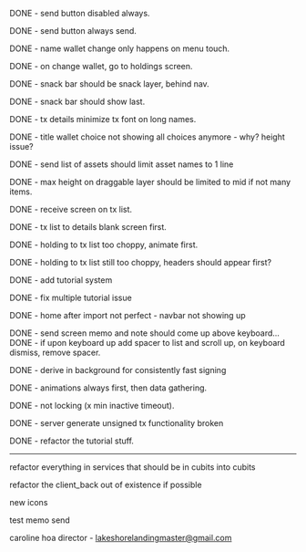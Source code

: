 DONE - send button disabled always.

DONE - send button always send.

DONE - name wallet change only happens on menu touch.

DONE - on change wallet, go to holdings screen.

DONE - snack bar should be snack layer, behind nav.

DONE - snack bar should show last.

DONE - tx details minimize tx font on long names.

DONE - title wallet choice not showing all choices anymore - why? height issue?

DONE - send list of assets should limit asset names to 1 line 

DONE - max height on draggable layer should be limited to mid if not many items.

DONE - receive screen on tx list.

DONE - tx list to details blank screen first.

DONE - holding to tx list too choppy, animate first.

DONE - holding to tx list still too choppy, headers should appear first?

DONE - add tutorial system

DONE - fix multiple tutorial issue

DONE - home after import not perfect - navbar not showing up

DONE - send screen memo and note should come up above keyboard...
DONE -  if upon keyboard up add spacer to list and scroll up, on keyboard dismiss, remove spacer. 

DONE - derive in background for consistently fast signing

DONE - animations always first, then data gathering.

DONE - not locking (x min inactive timeout).

DONE - server generate unsigned tx functionality broken

DONE - refactor the tutorial stuff.

---

refactor everything in services that should be in cubits into cubits

refactor the client_back out of existence if possible

new icons

test memo send 

caroline hoa director - lakeshorelandingmaster@gmail.com